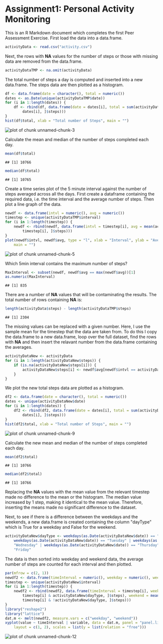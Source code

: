 Assignment1: Personal Activity Monitoring
========================================================

This is an R Markdown document which completes the first Peer Assessment Exercise. First load the data into a data.frame.


```r
activityData <- read.csv("activity.csv")
```


Next, the rows with **NA** values for the number of steps or those with missing data are removed from the data.frame.


```r
activityDataTMP <- na.omit(activityData)
```


The total number of steps a day is computed and inserted into a new data.frame. The steps data are then plotted as a histogram.


```r
df <- data.frame(date = character(), total = numeric())
dates <- as.Date(unique(activityDataTMP$date))
for (i in 1:length(dates)) {
    df <- rbind(df, data.frame(date = dates[i], total = sum(activityDataTMP[as.Date(activityDataTMP$date) == 
        dates[i], ]$steps)))
}
hist(df$total, xlab = "Total number of Steps", main = "")
```

![plot of chunk unnamed-chunk-3](figure/unnamed-chunk-3.png) 


Calculate the mean and median of the number of steps completed each day.


```r
mean(df$total)
```

```
## [1] 10766
```

```r
median(df$total)
```

```
## [1] 10765
```


Create a time series plot of the 5 minute interval against the number of steps averaged across all the days. First create a dataframe containing the required data, i.e. the time interval and the average number of steps. Then plot a line graph of the data.


```r
newdf <- data.frame(intvl = numeric(), avg = numeric())
timestep <- unique(activityDataTMP$interval)
for (i in 1:length(timestep)) {
    newdf <- rbind(newdf, data.frame(intvl = timestep[i], avg = mean(activityDataTMP[activityDataTMP$interval == 
        timestep[i], ]$steps)))
}
plot(newdf$intvl, newdf$avg, type = "l", xlab = "Interval", ylab = "Average number of Steps", 
    main = "")
```

![plot of chunk unnamed-chunk-5](figure/unnamed-chunk-5.png) 


Which 5min interval contains the maximum number of steps?


```r
MaxInterval <- subset(newdf, newdf$avg == max(newdf$avg))[1]
as.numeric(MaxInterval)
```

```
## [1] 835
```


There are a number of **NA** values that will be contaminating the results. The total number of rows containing **NA** is:


```r
length(activityData$steps) - length(activityDataTMP$steps)
```

```
## [1] 2304
```


The missing values can be replaced with a given number. Here, I use the sample mean for the timestep that the data are taken from. To do this I copy the data.frame to a new data.frame, loop over the full dataset, find the rows with **NA** and then insert the relavant number from the data.frame containing the averages.


```r
activityDataNew <- activityData
for (i in 1:length(activityDataNew$steps)) {
    if (is.na(activityDataNew$steps[i])) {
        activityDataNew$steps[i] <- newdf$avg[newdf$intvl == activityDataNew$interval[i]]
    }
}
```


We plot the new total steps data are plotted as a histogram.


```r
df2 <- data.frame(date = character(), total = numeric())
dates <- unique(activityDataNew$date)
for (i in 1:length(dates)) {
    df2 <- rbind(df2, data.frame(date = dates[i], total = sum(activityDataNew[activityDataNew$date == 
        dates[i], ]$steps)))
}
hist(df2$total, xlab = "Total number of Steps", main = "")
```

![plot of chunk unnamed-chunk-9](figure/unnamed-chunk-9.png) 


Calculate the new mean and median of the number of steps completed each day.


```r
mean(df2$total)
```

```
## [1] 10766
```

```r
median(df2$total)
```

```
## [1] 10766
```


Replacing the **NA** values with the mean value from the relevant timestep made no difference to the mean or the histogram. The median value increased by 1 step, making it identical to the mean value. Therefore, inserting the means made no significant difference to the dataset.

Next, to see if there is a difference between the weekdays and the weekends, a new data.frame is created containing the column "dayType" which is True for a weekday and False for the weekend.


```r
activityDataNew$dayType <- weekdays(as.Date(activityDataNew$date)) == "Monday" | 
    weekdays(as.Date(activityDataNew$date)) == "Tuesday" | weekdays(as.Date(activityDataNew$date)) == 
    "Wednesday" | weekdays(as.Date(activityDataNew$date)) == "Thursday" | weekdays(as.Date(activityDataNew$date)) == 
    "Friday"
```


The data is then sorted into weekday and weekend data, the average number of steps are counted for each interval and then plotted.


```r
par(mfrow = c(2, 1))
newdf2 <- data.frame(timeInterval = numeric(), weekday = numeric(), weekend = numeric())
timestep <- unique(activityDataNew$interval)
for (i in 1:length(timestep)) {
    newdf2 <- rbind(newdf2, data.frame(timeInterval = timestep[i], weekday = mean(activityDataNew[activityDataNew$interval == 
        timestep[i] & activityDataNew$dayType, ]$steps), weekend = mean(activityDataNew[activityDataNew$interval == 
        timestep[i] & !activityDataNew$dayType, ]$steps)))
}
library("reshape2")
library("lattice")
dat.m <- melt(newdf2, measure.vars = c("weekday", "weekend"))
xyplot(value ~ timeInterval | variable, data = dat.m, panel = "panel.lines", 
    layout = c(1, 2), scales = list(y = list(relation = "free")))
```

![plot of chunk unnamed-chunk-12](figure/unnamed-chunk-12.png) 


